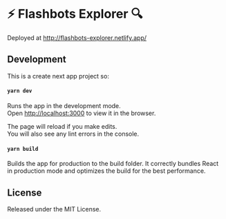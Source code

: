 # ⚡ Flashbots Explorer 🔍

Deployed at http://flashbots-explorer.netlify.app/

## Development
This is a create next app project so:

#### `yarn dev`
Runs the app in the development mode.\
Open [http://localhost:3000](http://localhost:3000) to view it in the browser.

The page will reload if you make edits.\
You will also see any lint errors in the console.

#### `yarn build`
Builds the app for production to the build folder.
It correctly bundles React in production mode and optimizes the build for the best performance.

## License
Released under the MIT License.